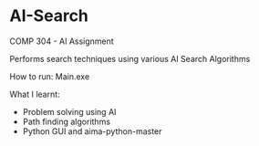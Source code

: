 # AI-Search
COMP 304 - AI Assignment

Performs search techniques using various AI Search Algorithms

How to run: Main.exe

What I learnt:
- Problem solving using AI
- Path finding algorithms 
- Python GUI and aima-python-master
